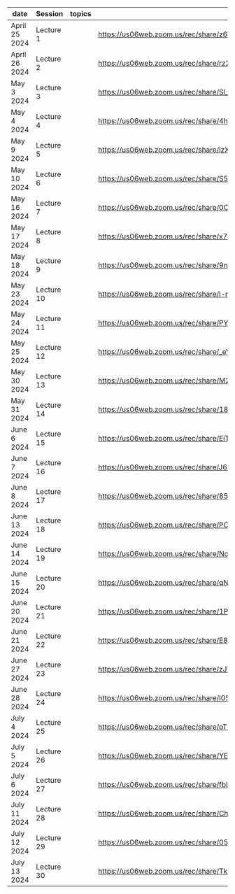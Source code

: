 |date|Session|topics|Recording Link|
|---|---|---|---|
|April 25 2024|Lecture 1|		|https://us06web.zoom.us/rec/share/z6adsx3YHNQUjLclLTSL0ck9Ht90awV4ZxYKrCMeqLu-NuvR_0P2OHXQwlNNp6i1.mTJWkL1jllghH5Zl|
|April 26 2024|Lecture 2|		|https://us06web.zoom.us/rec/share/rz2K_521suRaT4YleiGhKv5PGLu8ttOy906PRCazAwE1ka12AVF4Q-AIb9T-iIcx.Vf4uEiiNUn0hVBI6|
|May 3 2024|Lecture 3|		|https://us06web.zoom.us/rec/share/Sl_mgjS-PiANotbVBDyEljUR0uro3MzCqnmcuYlYtvKrC0f-BKuRLC-vlUomrq7u.WOjPHxVPN-S_itdO|
|May 4 2024|Lecture 4|		|https://us06web.zoom.us/rec/share/4hsCWGyIsLCUgu9p1Vn8Y5AO4YBXX2pGy1Ezo5gTYLx7vA1OrsE0tGx_5rxps0LO.b5Yqr81u6NfpWxYZ|
|May 9 2024|Lecture 5|		|https://us06web.zoom.us/rec/share/lzX4bcakKr5jR2wVa2rSccP_jKJWe0MK5iTd6qSbbcIzOcqs6paFbWF6f1682SgR.O5c5UmZUXikGHcUJ|
|May 10 2024|Lecture 6|		|https://us06web.zoom.us/rec/share/S5iMkGVYM3km_0HBpOPPNVneeplThDRFrVorcTfFGAUqoxJ2RD4X6Qz7KKi89krD.reoXed65SqKLwhiB|
|May 16 2024|Lecture 7|		|https://us06web.zoom.us/rec/share/0Ch5_e9UU8Ya_ZxBU9j95tV8GtMVaKhfoHjz3A3_KexSYvdT4E1fC974DssaIKva.PoPFup6mCORWu3_s|
|May 17 2024|Lecture 8|		|https://us06web.zoom.us/rec/share/x7Wf7sbxX19LKMVjikrLQ1t8DyhS1eRJqtGgyso5Uvrzs1cM0ya18pGkipckKjjd.eQSZ9VKDSnXJ9vFO|
|May 18 2024|Lecture 9|		|https://us06web.zoom.us/rec/share/9nZh3McdgEVc4jWkHIMtK4i8X2Gg00VCllyXMcqN0sAqKKeGlILlW9ClzZeCkWSp.H6tISX2ecTQYBMsa|
|May 23 2024|Lecture 10|		|https://us06web.zoom.us/rec/share/l-rgk18KoJIh2F_IrO-gY99k9TzX1QbGo8AIn6z2xNE7IGTpZbCAVOkZ7X05XCnF.qaAP7s3WGeOyjnm3|
|May 24 2024|Lecture 11|		|https://us06web.zoom.us/rec/share/PYr0Pli9UTqWR1pj5bPWrpITTlrfF51tSahENwKN5hl9Mp6CCTdJaK-oqt7QY-Y_.Nt1UAdAPuqCqyI1T|
|May 25 2024|Lecture 12|		|https://us06web.zoom.us/rec/share/_eYKn708ZSRwiOBcpJVD0saopnmd8FFMW453snTLPvtXsLNfypM2wVTiG3mkgjsP.3IptgetKcfTomXP_|
|May 30 2024|Lecture 13|		|https://us06web.zoom.us/rec/share/M21UM7TxDsfpqmk0Vor7F4BpvF5xMfhL6ztlavFfjjvc561Ly9OAwQ9Furx7g-9J.9cO_SgEozxUPGx44|
|May 31 2024|Lecture 14|		|https://us06web.zoom.us/rec/share/1848eN0aNoBvnfUj382Q6J98iIhe0XN17fAv8FtWojcpBoGLcJt0ggPQT0A6KUXf.udmVwC0TtjL-I-Qy|
|June 6 2024|Lecture 15|		|https://us06web.zoom.us/rec/share/EiTBvDxMwCip5HRDg0MOsa4Wg-wRMErHjp9doQB8BOgc8ma6EgAsvg7uqliZl4o.lSwLJQP_pfRyRhA2|
|June 7 2024|Lecture 16|		|https://us06web.zoom.us/rec/share/J6z88PmSFojjRWzFzyRZUDzV_MdfG_Gbv5qDw9JN6PSuxnvBmu8UhgteYmLaR-bc.FYtrgKGehR3okrg9|
|June 8 2024|Lecture 17|		|https://us06web.zoom.us/rec/share/85A4fwUsVrN9VhI8Z9cGFvusBuJ45gr0jOQ32VmBMjss5rG1B0pobukPXEbaa3wV.fg-PItUlLLOIRPq7|
|June 13 2024|Lecture 18|		|https://us06web.zoom.us/rec/share/PCB28QsM4asSW0LQRMN14FHog19yuUPxnMgbxv8WxbCbkNOsnd43aU1NDgGhy1bZ.s7RNdAF2rasXks0T|
|June 14 2024|Lecture 19|		|https://us06web.zoom.us/rec/share/No7CUy2oFjCBVMuC0l0hokjzh-J8TBsc39cQQxzdpIDgx4_wRL-9ABQPlFJDlM3z.4l57nBaQfA5gWbic|
|June 15 2024|Lecture 20|		|https://us06web.zoom.us/rec/share/qNNfmm9GGvaEF9o-pm50Jn9FSWuuUMknoFmuofeJoroaaMBFCeCxUL_buRHOhjo.G45hXoR8qTLGc1pm|
|June 20 2024|Lecture 21|		|https://us06web.zoom.us/rec/share/1PzXOopRqsthXQ5DGYHskr9QDjePZ0g7ryXLMwauo5tz8vZVrWuamsajlzMdiWMs.dwZaBzr-ck5cdiI_|
|June 21 2024|Lecture 22|		|https://us06web.zoom.us/rec/share/E8xA_vGFce52iVSfQYUq76z16ML46y-7MKZ9IFluTaRjfIrbigkXtdAAYJxeE2a8.FzjUFix2eGuBRGxV|
|June 27 2024|Lecture 23|		|https://us06web.zoom.us/rec/share/zJY6WPUDWqfbQ72iflFl5304rhToO1I9RdjfYlxjtNih7NIfcXD3jsJZ7XcYGMdS.AG6t6MhatZ0cCwDD|
|June 28 2024|Lecture 24|		|https://us06web.zoom.us/rec/share/I055-0A0CjzT9M7BlUSRK4DK1wwPEGOEwYZF6ugKi6oIyqr0vc94-w4loe0ZVvzr.A1D--GpjP-tJHcfh|
|July 4 2024|Lecture 25|		|https://us06web.zoom.us/rec/share/oTH-CIPz13NixRz9TZGhZgmEAcEbtT5Dt3Gka0g8z0F4YQ_XTkAmdIb-P9qR52Wh.lkWimb2OP-mTKZ-Z|
|July 5 2024|Lecture 26|		|https://us06web.zoom.us/rec/share/YEQTQB7mGDd9DgUKG-q84jRgxCqOFbFSvwxB5OkLP6KH_V6Q65VxY113vdM0kSb3.hN435PvhgaYn_BHw|
|July 6 2024|Lecture 27|		|https://us06web.zoom.us/rec/share/fbL_B1eB_kyfy5CzAltnF7vx-orlR_KKTwb9sHFNLd7bfqAbzxla3vOtJPve4cRO.YYO295iA-w_wOx_-|
|July 11 2024|Lecture 28|		|https://us06web.zoom.us/rec/share/Ch5W3sUVCKQ1VGx4R94D76V0JBCzDDrIFuKWvy11eWtRW97a-mua-opSlEYr1I79.6e0YA8INM7zr8wOm|
|July 12 2024|Lecture 29|		|https://us06web.zoom.us/rec/share/050TWV1bKU_WnqN1unBVn_vJN9zWi7ufKPl15Ua2y_wVjEHZdxUobiszC3nOIlFP.voyEqZyZJ9sEfPJd|
|July 13 2024|Lecture 30|		|https://us06web.zoom.us/rec/share/Tk2kLxWCiLCM_t5uUQuJLAjB1TNhrz6pyF5RIlEEmJTONzG-MLTw8un-eqzJcfpN.dy12L8XOYuTnxMbp|
